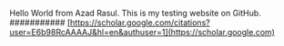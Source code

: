 Hello World from Azad Rasul. This is my testing website on GitHub.
###########
[https://scholar.google.com/citations?user=E6b98RcAAAAJ&hl=en&authuser=1](https://scholar.google.com)
